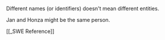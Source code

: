 Different names (or identifiers) doesn't mean different entities.

Jan and Honza might be the same person.

[[_SWE Reference]]